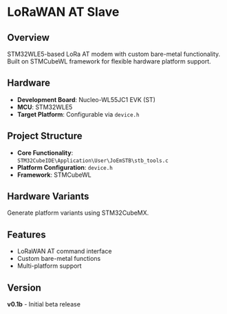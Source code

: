 # LoRaWAN AT Slave

## Overview
STM32WLE5-based LoRa AT modem with custom bare-metal functionality. Built on STMCubeWL framework for flexible hardware platform support.

## Hardware
- **Development Board**: Nucleo-WL55JC1 EVK (ST)
- **MCU**: STM32WLE5
- **Target Platform**: Configurable via `device.h`

## Project Structure
- **Core Functionality**: `STM32CubeIDE\Application\User\JoEmSTB\stb_tools.c`
- **Platform Configuration**: `device.h`
- **Framework**: STMCubeWL

## Hardware Variants
Generate platform variants using STM32CubeMX.

## Features
- LoRaWAN AT command interface
- Custom bare-metal functions
- Multi-platform support

## Version
**v0.1b** - Initial beta release
